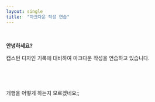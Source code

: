 ```yaml
---
layout: single
title:  "마크다운 작성 연습"
---
```


&nbsp;

**안녕하세요?**  

캡스턴 디자인 기록에 대비하여 마크다운 작성을 연습하고 있습니다.  

&nbsp;

&nbsp;

개행을 어떻게 하는지 모르겠네요;;





